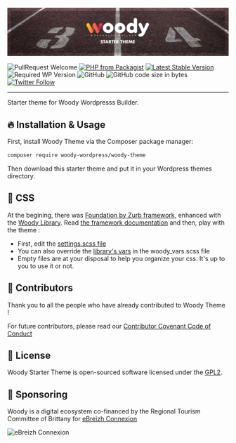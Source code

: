 ![Woody](github_banner.jpg)

![PullRequest Welcome](https://img.shields.io/badge/PR-welcome-brightgreen.svg?style=flat-square)
[![PHP from Packagist](https://img.shields.io/packagist/php-v/woody-wordpress/woody-theme.svg?style=flat-square)](https://php.net/releases/)
[![Latest Stable Version](https://img.shields.io/packagist/v/woody-wordpress/woody-theme.svg?style=flat-square)](https://packagist.org/packages/woody-wordpress/woody-theme)
![Required WP Version](https://img.shields.io/badge/wordpress->=4.8-blue.svg?style=flat-square)
![GitHub](https://img.shields.io/github/license/woody-wordpress/woody-theme.svg?style=flat-square)
![GitHub code size in bytes](https://img.shields.io/github/languages/code-size/woody-wordpress/woody-theme.svg?style=flat-square&color=lightgrey)
[![Twitter Follow](https://img.shields.io/twitter/follow/raccourciagency.svg?label=Twitter&style=social)](https://twitter.com/raccourciagency)

* * *

Starter theme for Woody Wordpresss Builder.

## :fire: Installation & Usage

First, install Woody Theme via the Composer package manager:

```bash
composer require woody-wordpress/woody-theme
```

Then download this starter theme and put it in your Wordpress themes directory.

## :wrench: CSS
At the begining, there was [Foundation by Zurb framework](https://foundation.zurb.com/), enhanced with the [Woody Library](https://github.com/woody-wordpress/woody-library).
Read [the framework documentation](https://foundation.zurb.com/sites/docs/) and then, play with the theme :
- First, edit the [settings.scss file](https://github.com/woody-wordpress/starter-theme/blob/master/src/scss/settings/settings.scss)
- You can also override the [library's vars](https://github.com/woody-wordpress/woody-library/tree/master/assets/scss/vars) in the woody_vars.scss file
- Empty files are at your disposal to help you organize your css. It's up to you to use it or not.

## :metal: Contributors

Thank you to all the people who have already contributed to Woody Theme !

For future contributors, please read our [Contributor Covenant Code of Conduct](CODE_OF_CONDUCT.md)

<!-- Header photo by [John Lee on Unsplash](https://unsplash.com/@john_artifexfilms?utm_medium=referral&utm_campaign=photographer-credit&utm_content=creditBadge)<br/>
[![Header photo by John Lee on Unsplash](https://img.shields.io/badge/John%20Lee-black.svg?style=flat-square&logo=unsplash&logoWidth=10)](https://unsplash.com/@john_artifexfilms?utm_medium=referral&utm_campaign=photographer-credit&utm_content=creditBadge) -->

## :bookmark: License

Woody Starter Theme is open-sourced software licensed under the [GPL2](LICENSE).

## :crown: Sponsoring

Woody is a digital ecosystem co-financed by the Regional Tourism Committee of Brittany for [eBreizh Connexion](http://www.ebreizhconnexion.bzh)

![eBreizh Connexion](logo_ebreizh_connexion.png)
